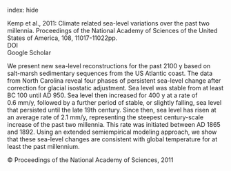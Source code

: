index: hide

<div class="Citation">

  <div class="Citation-body">
    <div class="Citation-text">Kemp et al., 2011: Climate related sea-level variations over the past two millennia. <span class="Article-journal">Proceedings of the National Academy of Sciences of the United States of America, </span><span class="Article-volume">108, </span>11017-11022pp.</div>
    <div class="Citation-links">
      <div class="CitationLink" data-href="https://doi.org/10.1073/pnas.1015619108">
        <div class="CitationLink-icon CitationLink-Doi"></div>
        <div class="CitationLink-text">DOI</div>
      </div>
      <div class="CitationLink" data-href="https://scholar.google.com/scholar?q=10.1073/pnas.1015619108">
        <div class="CitationLink-icon CitationLink-Scholar"></div>
        <div class="CitationLink-text">Google Scholar</div>
      </div>
    </div>
  </div>
</div>

We present new sea-level reconstructions for the past 2100 y based on salt-marsh sedimentary sequences from the US Atlantic coast. The data from North Carolina reveal four phases of persistent sea-level change after correction for glacial isostatic adjustment. Sea level was stable from at least BC 100 until AD 950. Sea level then increased for 400 y at a rate of 0.6 mm/y, followed by a further period of stable, or slightly falling, sea level that persisted until the late 19th century. Since then, sea level has risen at an average rate of 2.1 mm/y, representing the steepest century-scale increase of the past two millennia. This rate was initiated between AD 1865 and 1892. Using an extended semiempirical modeling approach, we show that these sea-level changes are consistent with global temperature for at least the past millennium.

<div class="Citation-copy">
&copy; Proceedings of the National Academy of Sciences, 2011
</div>